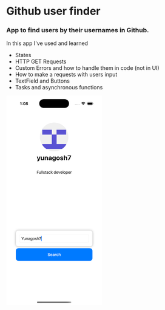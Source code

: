 # Github user finder
### App to find users by their usernames in Github.

In this app I've used and learned

- States
- HTTP GET Requests 
- Custom Errors and how to handle them in code (not in UI)
- How to make a requests with users input
- TextField and Buttons
- Tasks and asynchronous functions

<img style="max-width: 50%" src="./app-image.png">
